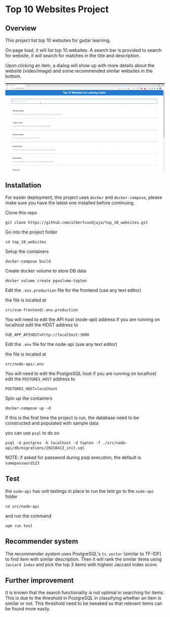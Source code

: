 # Top 10 Websites Project

## Overview

This project list top 10 websites for guitar learning.

On page load, it will list top 10 websites.
A search bar is provided to search for website, it will search for matches in the title and description.

Upon clicking an item, a dialog will show up with more details about the website (video/image) and some recommended similar websites in the bottom.

![demo](https://github.com/albertsundjaja/top_10_websites/blob/master/docs/demo.gif)

## Installation

For easier deployment, this project uses `docker` and `docker-compose`, please make sure you have the latest one installed before continuing.

Clone this repo

```
git clone https://github.com/albertsundjaja/top_10_websites.git
```

Go into the project folder

```
cd top_10_websites
```

Setup the containers

```
docker-compose build
```

Create docker volume to store DB data

```
docker volume create pgvolume-topten
```

Edit the `.env.production` file for the frontend (use any text editor)

the file is located at

```
src/vue-frontend/.env.production
```

You will need to edit the API host (node-api) address
if you are running on localhost edit the HOST address to

```
VUE_APP_APIHOST=http://localhost:3000
```

Edit the `.env` file for the node-api (use any text editor)

the file is located at

```
src/node-api/.env
```

You will need to edit the PostgreSQL host
if you are running on localhost edit the `POSTGRES_HOST` address to

```
POSTGRES_HOST=localhost
```

Spin up the containers

```
docker-compose up -d
```

If this is the first time the project is run, 
the database need to be constructed and populated with sample data

you can use `psql` to do so

```
psql -U postgres -h localhost -d topten -f ./src/node-api/db/migrations/20210413_init.sql
```

NOTE: if asked for password during psql execution, the default is `somepassword123`

## Test

the `node-api` has unit testings in place
to run the test go to the `node-api` folder

```
cd src/node-api
```

and run the command

```
npm run test
```

## Recommender system

The recommender system uses PostgreSQL's `ts_vector` (similar to TF-IDF) to find item with similar description.
Then it will rank the similar items using `Jaccard Index` and pick the top 3 items with highest Jaccard Index score.

## Further improvement

It is known that the search functionality is not optimal in searching for items.
This is due to the threshold in PostgreSQL in classifying whether an item is similar or not.
This threshold need to be tweaked so that relevant items can be found more easily.